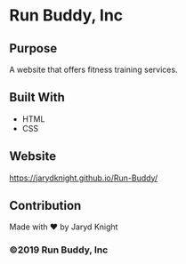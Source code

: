 # Run Buddy, Inc

## Purpose
A website that offers fitness training services. 

## Built With
* HTML
* CSS

## Website
https://jarydknight.github.io/Run-Buddy/

## Contribution
Made with ❤️ by Jaryd Knight

### ©️2019 Run Buddy, Inc 
